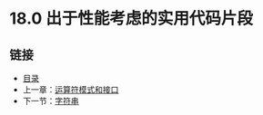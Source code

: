 # 18.0 出于性能考虑的实用代码片段

## 链接

- [目录](directory.html)
- 上一章：[运算符模式和接口](17.4.html)
- 下一节：[字符串](18.1.html)
